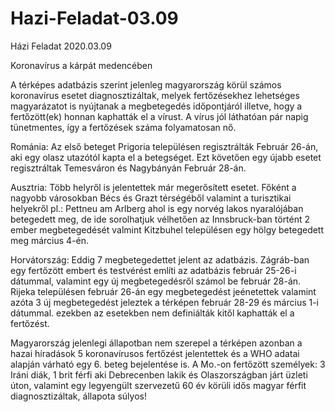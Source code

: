 # Hazi-Feladat-03.09
Házi Feladat 2020.03.09

Koronavírus a kárpát medencében

A térképes adatbázis szerint jelenleg magyarország körül számos koronavírus esetet diagnosztizáltak, melyek fertőzésekhez lehetséges magyarázatot is nyújtanak a megbetegedés időpontjáról illetve, hogy a fertőzött(ek) honnan kaphatták el a vírust.
A vírus jól láthatóan pár napig tünetmentes, így a fertőzések száma folyamatosan nő.

Románia: 
Az első beteget Prigoria településen regisztrálták Február 26-án, aki egy olasz utazótól kapta el a betegséget.
Ezt követően egy újabb esetet regisztráltak Temesváron és Nagybányán Február 28-án.

Ausztria:
Több helyről is jelentettek már megerősített esetet. Főként a nagyobb városokban Bécs és Grazt térségéből valamint a turisztikai helyekről pl.: Pettneu am Arlberg ahol is egy norvég lakos nyaralójában betegedett meg, de ide sorolhatjuk vélhetően az Innsbruck-ban történt 2 ember megbetegedését valmint Kitzbuhel településen egy hölgy betegedett meg március 4-én.

Horvátország:
Eddig 7 megbetegedettet jelent az adatbázis. Zágráb-ban egy fertőzött embert és testvérést említi az adatbázis február 25-26-i dátummal, valamint egy új megbetegedésről számol be február 28-án.
Rijeka településen február 26-án egy megbetegedést jeénetettek valamint azóta 3 új megbetegedést jeleztek a térképen február 28-29 és március 1-i dátummal. ezekben az esetekben nem definiálták kitől kaphatták el a fertőzést.

Magyarország jelenlegi állapotban nem szerepel a térképen azonban a hazai híradások 5 koronavírusos fertőzést jelentettek és a WHO adatai alapján várható egy 6. beteg bejelentése is. A Mo.-on fertőzött személyek: 3 Iráni diák, 1 brit férfi aki Debrecenben lakik és Olaszországban járt üzleti úton, valamint egy legyengült szervezetű 60 év körüli idős magyar férfit diagnosztizáltak, állapota súlyos!

